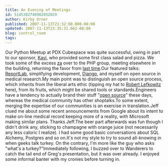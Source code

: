 ```yaml
---
title: An Evening of Meetings
id: 5145382740902052029
author: Kirby Urner
published: 2007-11-13T21:32:00.000-08:00
updated: 2007-11-13T23:35:31.662-08:00
blog: control_room
tags: 
---
```


Our Python Meetup at PDX Cubespace was quite successful, owing in part to our sponsor, [Kavi](http://www.kavi.com/), who provided some first class salad and pizza.  We took some of the excess [za](http://www.urbandictionary.com/define.php?term=za) over to the PHP group, meeting elsewhere in the building, returning the favor from [last time](http://worldgame.blogspot.com/2007/10/ppug-cubespace.html).Our featured talks:  [ReportLab](http://www.reportlab.org/), simplifying development, [Django](http://www.djangoproject.com/), and myself on open source in medical research.My main point was to distinguish an open source process, which inherits from the liberal arts ethic (tipping my hat to [Robert Lefkowitz](http://worldgame.blogspot.com/2007/07/oscon-9-conclusion.html) here), from its fruits, which might be shared tools or standards.Engineers have a tendency to actually brand their stuff "[open source](http://www.opensource.org/licenses/)" these days, whereas the medical community has other shoptalks.To some extent, merging the expertise of our communities is an exercise in translation.Jeff clued me about some recent announcements from Google about its intent to make on-line medical record keeping more of a reality, with Microsoft making similar plans.  Thanks Jeff.The beer part afterwards was fun though I didn't drink any, sticking to champagne with orange juice (not necessarily any less caloric I realize).  I had some good basic conversations about SQL Alchemy, Postgres and so on.It's not my style to try to sound all-knowing in when geeks talk turkey.  On the contrary, I'm more like the guy who asks "what's a turkey?"Immediately following, I buzzed over to Wanderers to catch the tail end of Greg's presentation, but it was over already.  I enjoyed some informal banter with my cronies before turning in.